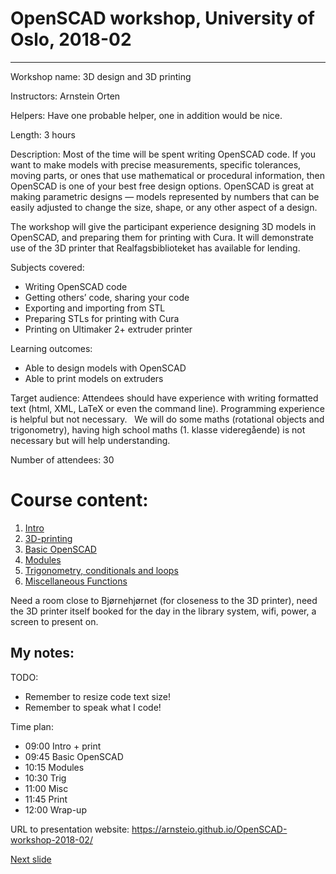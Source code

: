 # OpenSCAD workshop, University of Oslo, 2018-02
---
Workshop name: 3D design and 3D printing

Instructors: Arnstein Orten

Helpers: Have one probable helper, one in addition would be nice.

Length: 3 hours

Description: 
Most of the time will be spent writing OpenSCAD code. 
If you want to make models with precise measurements, specific tolerances, moving parts, or ones that use mathematical or procedural information, then OpenSCAD is one of your best free design options. 
OpenSCAD is great at making parametric designs — models represented by numbers that can be easily adjusted to change the size, shape, or any other aspect of a design. 

The workshop will give the participant experience designing 3D models in OpenSCAD, and preparing them for printing with Cura. 
It will demonstrate use of the 3D printer that Realfagsbiblioteket has available for lending.

Subjects covered:
- Writing OpenSCAD code
- Getting others’ code, sharing your code
- Exporting and importing from STL
- Preparing STLs for printing with Cura
- Printing on Ultimaker 2+ extruder printer

Learning outcomes:
- Able to design models with OpenSCAD
- Able to print models on extruders

Target audience: 
Attendees should have experience with writing formatted text (html, XML, LaTeX or even the command line). 
Programming experience is helpful but not necessary.  
We will do some maths (rotational objects and trigonometry), having high school maths (1. klasse videregående) is not necessary but will help understanding.

Number of attendees: 30

# Course content:
1. [Intro](01-intro.md)
2. [3D-printing](02-3D-printing.md)
3. [Basic OpenSCAD](03-basicOpenSCAD.md)
4. [Modules](04-modules.md)
5. [Trigonometry, conditionals and loops](05-trigonometry_conditionals_loops.md)
6. [Miscellaneous Functions](06-miscellaneousFunctions.md)

Need a room close to Bjørnehjørnet (for closeness to the 3D printer), need the 3D printer itself booked for the day in the library system, wifi, power, a screen to present on.

## My notes:
TODO:
- Remember to resize code text size!
- Remember to speak what I code!

Time plan:
- 09:00 Intro + print
- 09:45 Basic OpenSCAD
- 10:15 Modules
- 10:30 Trig
- 11:00 Misc
- 11:45 Print
- 12:00 Wrap-up

URL to presentation website: <https://arnsteio.github.io/OpenSCAD-workshop-2018-02/>

[Next slide](01-intro.md)
